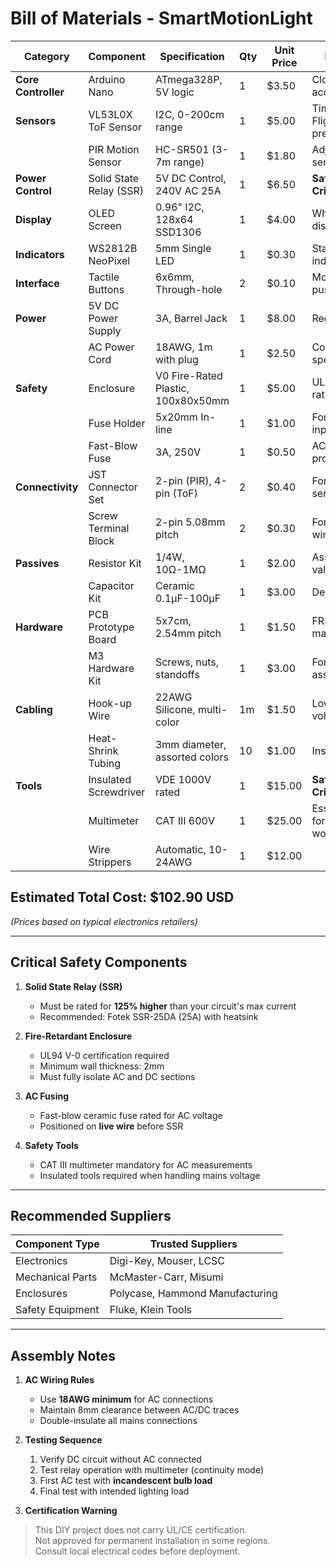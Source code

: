 # Bill of Materials - SmartMotionLight

| Category         | Component                   | Specification                           | Qty | Unit Price | Notes |
|------------------|-----------------------------|-----------------------------------------|-----|------------|-------|
| **Core Controller** | Arduino Nano             | ATmega328P, 5V logic                   | 1   | $3.50      | Clone acceptable |
| **Sensors**        | VL53L0X ToF Sensor       | I2C, 0-200cm range                     | 1   | $5.00      | Time-of-Flight precision |
|                  | PIR Motion Sensor        | HC-SR501 (3-7m range)                  | 1   | $1.80      | Adjustable sensitivity |
| **Power Control**  | Solid State Relay (SSR)  | 5V DC Control, 240V AC 25A             | 1   | $6.50      | **Safety Critical** |
| **Display**        | OLED Screen              | 0.96" I2C, 128x64 SSD1306             | 1   | $4.00      | White/blue display |
| **Indicators**     | WS2812B NeoPixel         | 5mm Single LED                         | 1   | $0.30      | Status indicator |
| **Interface**      | Tactile Buttons          | 6x6mm, Through-hole                   | 2   | $0.10      | Momentary push |
| **Power**          | 5V DC Power Supply       | 3A, Barrel Jack                       | 1   | $8.00      | Regulated |
|                  | AC Power Cord            | 18AWG, 1m with plug                   | 1   | $2.50      | Country-specific |
| **Safety**         | Enclosure                | V0 Fire-Rated Plastic, 100x80x50mm     | 1   | $5.00      | UL94 V-0 rating |
|                  | Fuse Holder              | 5x20mm In-line                        | 1   | $1.00      | For AC input |
|                  | Fast-Blow Fuse           | 3A, 250V                              | 1   | $0.50      | AC protection |
| **Connectivity**   | JST Connector Set        | 2-pin (PIR), 4-pin (ToF)              | 2   | $0.40      | For sensors |
|                  | Screw Terminal Block     | 2-pin 5.08mm pitch                    | 2   | $0.30      | For AC wiring |
| **Passives**       | Resistor Kit             | 1/4W, 10Ω-1MΩ                        | 1   | $2.00      | Assorted values |
|                  | Capacitor Kit            | Ceramic 0.1μF-100μF                  | 1   | $3.00      | Decoupling |
| **Hardware**       | PCB Prototype Board      | 5x7cm, 2.54mm pitch                  | 1   | $1.50      | FR4 material |
|                  | M3 Hardware Kit          | Screws, nuts, standoffs               | 1   | $3.00      | For assembly |
| **Cabling**        | Hook-up Wire             | 22AWG Silicone, multi-color           | 1m  | $1.50      | Low-voltage |
|                  | Heat-Shrink Tubing       | 3mm diameter, assorted colors         | 10  | $1.00      | Insulation |
| **Tools**          | Insulated Screwdriver    | VDE 1000V rated                       | 1   | $15.00     | **Safety Critical** |
|                  | Multimeter               | CAT III 600V                         | 1   | $25.00     | Essential for AC work |
|                  | Wire Strippers           | Automatic, 10-24AWG                  | 1   | $12.00     | |

## Estimated Total Cost: $102.90 USD
*(Prices based on typical electronics retailers)*

---

## Critical Safety Components

1. **Solid State Relay (SSR)**  
   - Must be rated for **125% higher** than your circuit's max current  
   - Recommended: Fotek SSR-25DA (25A) with heatsink  

2. **Fire-Retardant Enclosure**  
   - UL94 V-0 certification required  
   - Minimum wall thickness: 2mm  
   - Must fully isolate AC and DC sections  

3. **AC Fusing**  
   - Fast-blow ceramic fuse rated for AC voltage  
   - Positioned on **live wire** before SSR  

4. **Safety Tools**  
   - CAT III multimeter mandatory for AC measurements  
   - Insulated tools required when handling mains voltage  

---

## Recommended Suppliers

| Component Type     | Trusted Suppliers                |
|--------------------|----------------------------------|
| Electronics        | Digi-Key, Mouser, LCSC          |
| Mechanical Parts   | McMaster-Carr, Misumi           |
| Enclosures         | Polycase, Hammond Manufacturing |
| Safety Equipment   | Fluke, Klein Tools              |

---

## Assembly Notes

1. **AC Wiring Rules**  
   - Use **18AWG minimum** for AC connections  
   - Maintain 8mm clearance between AC/DC traces  
   - Double-insulate all mains connections  

2. **Testing Sequence**  
   1. Verify DC circuit without AC connected  
   2. Test relay operation with multimeter (continuity mode)  
   3. First AC test with **incandescent bulb load**  
   4. Final test with intended lighting load  

3. **Certification Warning**  
> This DIY project does not carry UL/CE certification.  
> Not approved for permanent installation in some regions.  
> Consult local electrical codes before deployment.
